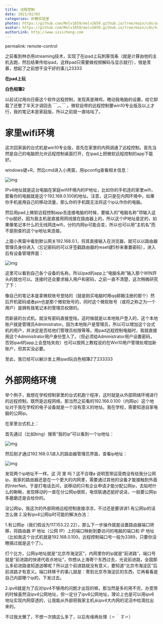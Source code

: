 ```yaml
---
title: 远程控制
date: 2021/02/03
categories: 砂糖实验室
photos: https://github.com/Molv1659/molv1659.github.io/tree/main/cdn/article-cover/16.PNG
avatar: https://github.com/Molv1659/molv1659.github.io/tree/main/cdn/kirito1.jpg
authorLink: http://www.sisicheng.com
---
```


permalink: remote-control

之前看到林亦用streaming技术，实现了在ipad上玩刺客信条（就是计算由他的主机去跑，然后结果传给ipad，这样pad只需要做视频解码与显示就行），很是羡慕，想起了之前想干没干好的事儿23333

**在pad上玩**

**白色相簿2**

以前试过用向日葵这个软件远程控制，发现真是辣鸡，瞎动我电脑的设置，给它卸载了还整了半天才调回去 ￣︿￣ 。微软自带的远程控制要win10专业版及以上才行，我的笔记本是家庭版，所以之前就一直咕咕了。

# 家里wifi环境

这次回家装的台式机是win10专业版，首先在家里的内网调通了远程控制。首先当然是自己的电脑把允许远程控制桌面打开，在ipad上把微软远程控制的app下载好。

windows键+R，然后cmd进入小黑窗，用ipconfig查看相关信息：

![img](image6.png)

IPv4地址就是这台电脑在家庭wifi环境内的IP地址，比如你的手机连的家里wifi，那看你的电脑就是这个192.168.0.100的地址。注意，这只是在内网环境中，如果你手机是用自己的移动流量，那么你的手机既无法将这个ip认作你的电脑。

然后用pad上微软远程控制app去连接电脑的时候，要输入的“电脑名称”项输入这个ip就好。因为我主机是直接用网线接在路由器上的，所以这个IP地址是定的，如果像笔记本什么的无线网连wifi，分的内网ip可能会变，所以也可以用“主机名”而不是刚查的这个ip地址来连接。

上面小黑窗中看到默认网关192.168.0.1，将其直接输入在浏览器，就可以以路由器管理员身份进入（忘记密码的可以牙签戳路由器的reset键5秒来重置密码），进入后有设备管理界面：

![img](image-1-1024x576.png)

这里可以看到自己各个设备的名称。所以ipad的app上“电脑名称”输入那个WIN开头的就也可以。连接时还会要求输入用户和密码，之前一直不清楚，这次稍微研究了下：

像自己的笔记本是拿微软账号登陆的（就是刚买电脑时用qq邮箱注册的那个）然后开机密码或者pin也是那个微软账号的，同时这个微软账号（或将之称之为一个用户）是拥有我笔记本的管理员权限的。

而新装的台式机，就没有密码直接登陆，这时候就是以本地账户登入的，这个本地账户就是管理员Administrator。因为本地账户是管理员，所以可以增加这个台式机的用户，并决定是否给他们管理员权限等等。用pad远程控制电脑时，我就直接用这个Administrator用户身份登入了。（但必须给Administrator用户设置密码，否则ipad的app上会登陆失败）也可以按网上教程说的在Win10用户管理处增加新账户，但其实没必要。

至此，我已经可以躺沙发上用ipad玩白色相簿2了233333

# 外部网络环境

举个例子，我想在学校控制家里的台式机跑个程序，这时就是从外部网络环境进行的远程控制。既然是远程网络，那当然之前看的192.168.0.100（内网ip）这个地址对于我在学校的电子设备就是一个没有意义的地址。我在学校，需要知道自家电脑的公网ip。

在家里台式机上：

首先通过（比如bing）搜索“我的ip”可以看到一个ip地址：

![img](image-2-1024x576.png)

然后刚才通过192.168.0.1进入的路由器管理员界面，查看ip地址：

![img](image-3-1024x576.png)

发现两个ip地址不一样。这 河 里 吗？这不合理a   说明宽带运营商没有给我分公网ip，我家的路由器还是在一个更大的内网里，需要通过其他的设备才能接触到外面的InterNet。于是打电话去问，说移动的只有企业申请才能分配公网ip，去贴吧什么的瞅瞅，发现移动的一直在分公网ip很抠，电信联通还挺好说话，一般要公网ip多磨磨还是会给你的。

没公网ip，我这次的外部网络远程控制直接凉凉，不过还是要讲讲1.有公网ip的话怎么做 2.没有ipv4公网ip时可能的解决办法：

1.有公网ip（我们假设为117.153.22.22），那么下一步操作就是设置路由器端口转移，将路由器 IP 地址（公网 IP）上的端口映射到要访问的电脑的端口和 IP 地址（比如我这个台式机就是192.168.0.100，远程控制端口号一般为3389，只要你没瞎搞过就是这个了）。

打个比方，公网ip地址就是“北京市海淀区”，内网里你的ip就是“前进路”，端口号就是“前进路的快递代收点地址”，你想从上海寄个东西过去，光说前进路，全国那么多前进路谁知道送哪呢？所以这个前进路就没有意义，要知道“北京市海淀区”后前进路才有意义。端口转移干的事儿就是：寄到北京市海淀区的东西，它再看看是自己内部哪个ip的，下发过去。

2.ipv6就是为了应对ipv4不够用的问题才出现的嘛，那当然是多的用不完，办宽带的时候虽然没ipv4公网地址，但一定分了ipv6公网地址，理论上也是可以用ipv6地址实现内网穿透的，让我能从外部把我家主机从ipv4大内网的泥沼中给滴拉出来的。

不过我太懒了，不想一次搞这么多了，以后有缘再处理（〃｀ 3′〃）


